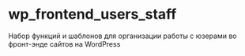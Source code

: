 # wp_frontend_users_staff
Набор функций и шаблонов для организации работы с юзерами во фронт-энде сайтов на WordPress

